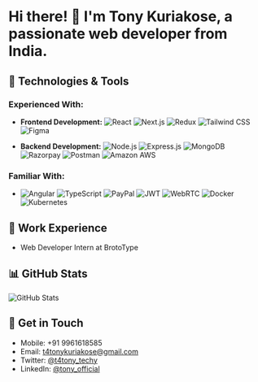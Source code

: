 # Hi there! 👋 I'm Tony Kuriakose, a passionate web developer from India.

## 🔧 Technologies & Tools

### Experienced With:
- **Frontend Development:** ![React](https://img.shields.io/badge/-React-61DAFB?style=flat-square&logo=react&logoColor=white) ![Next.js](https://img.shields.io/badge/-Next.js-000000?style=flat-square&logo=next.js&logoColor=white) ![Redux](https://img.shields.io/badge/-Redux-764ABC?style=flat-square&logo=redux&logoColor=white) ![Tailwind CSS](https://img.shields.io/badge/-Tailwind_CSS-38B2AC?style=flat-square&logo=tailwind-css&logoColor=white) ![Figma](https://img.shields.io/badge/-Figma-F24E1E?style=flat-square&logo=figma&logoColor=white)

- **Backend Development:** ![Node.js](https://img.shields.io/badge/-Node.js-339933?style=flat-square&logo=node.js&logoColor=white) ![Express.js](https://img.shields.io/badge/Express.js-000000?style=flat-square&logo=express&logoColor=white) ![MongoDB](https://img.shields.io/badge/MongoDB-47A248?style=flat-square&logo=mongodb&logoColor=white) ![Razorpay](https://img.shields.io/badge/-Razorpay-FF4500?style=flat-square&logo=razorpay&logoColor=white) ![Postman](https://img.shields.io/badge/-Postman-FF6C37?style=flat-square&logo=postman&logoColor=white) ![Amazon AWS](https://img.shields.io/badge/AWS-232F3E?style=flat-square&logo=amazon-aws&logoColor=white)

### Familiar With:
- ![Angular](https://img.shields.io/badge/Angular-DD0031?style=flat-square&logo=angular&logoColor=white) ![TypeScript](https://img.shields.io/badge/-TypeScript-007ACC?style=flat-square&logo=typescript&logoColor=white) ![PayPal](https://img.shields.io/badge/-PayPal-00457C?style=flat-square&logo=paypal&logoColor=white) ![JWT](https://img.shields.io/badge/-JWT-000000?style=flat-square&logo=json-web-tokens&logoColor=white) ![WebRTC](https://img.shields.io/badge/-WebRTC-333333?style=flat-square&logo=webrtc&logoColor=white) ![Docker](https://img.shields.io/badge/-Docker-2496ED?style=flat-square&logo=docker&logoColor=white) ![Kubernetes](https://img.shields.io/badge/-Kubernetes-326CE5?style=flat-square&logo=kubernetes&logoColor=white)

## 💼 Work Experience
- Web Developer Intern at BrotoType

## 📊 GitHub Stats
![GitHub Stats](https://github-readme-stats.vercel.app/api?username=tonykuriakose&show_icons=true&count_private=true&hide=prs&theme=radical)

## 📝 Get in Touch
- Mobile: +91 9961618585
- Email: t4tonykuriakose@gmail.com
- Twitter: [@t4tony_techy](https://twitter.com/t4tony_techy)
- LinkedIn: [@tony_official](https://www.linkedin.com/in/tony_official/)
